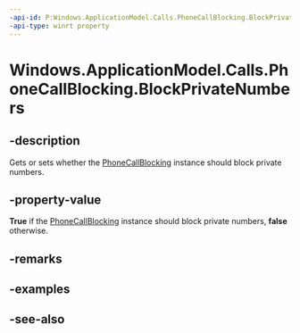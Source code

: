 ----api-id: P:Windows.ApplicationModel.Calls.PhoneCallBlocking.BlockPrivateNumbers
-api-type: winrt property
---<!-- Property syntaxpublic bool BlockPrivateNumbers { get;  set; }--># Windows.ApplicationModel.Calls.PhoneCallBlocking.BlockPrivateNumbers## -descriptionGets or sets whether the [PhoneCallBlocking](phonecallblocking.md) instance should block private numbers.## -property-value**True** if the [PhoneCallBlocking](phonecallblocking.md) instance should block private numbers, **false** otherwise.## -remarks## -examples## -see-also